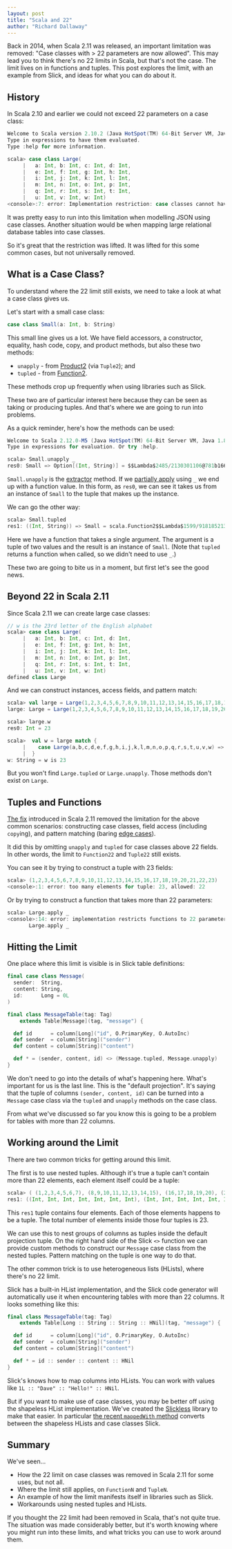 ```yaml
---
layout: post
title: "Scala and 22"
author: "Richard Dallaway"
---
```


Back in 2014, when Scala 2.11 was released, an important limitation was removed:
"Case classes with > 22 parameters are now allowed".
This may lead you to think there's no 22 limits in Scala, but that's not the case.
The limit lives on in functions and tuples.
This post explores the limit, with an example from Slick, and ideas for what you can do about it.

[SI-7296]: https://issues.scala-lang.org/browse/SI-7296
[scala211]: https://www.lightbend.com/blog/scala-211-has-arrived
[edge cases]: https://issues.scala-lang.org/browse/SI-8468
[extractor]: https://www.artima.com/pins1ed/extractors.html
[partially apply]: https://www.artima.com/pins1ed/functions-and-closures.html#8.6
[Function2]: https://github.com/scala/scala/blob/2.12.x/src/library/scala/Function2.scala
[Product2]: https://github.com/scala/scala/blob/2.12.x/src/library/scala/Product2.scala

<!-- break -->

## History

In Scala 2.10 and earlier we could not exceed 22 parameters on a case class:

```scala
Welcome to Scala version 2.10.2 (Java HotSpot(TM) 64-Bit Server VM, Java 1.8.0_60).
Type in expressions to have them evaluated.
Type :help for more information.

scala> case class Large(
     |   a: Int, b: Int, c: Int, d: Int,
     |   e: Int, f: Int, g: Int, h: Int,
     |   i: Int, j: Int, k: Int, l: Int,
     |   m: Int, n: Int, o: Int, p: Int,
     |   q: Int, r: Int, s: Int, t: Int,
     |   u: Int, v: Int, w: Int)
<console>:7: error: Implementation restriction: case classes cannot have more than 22 parameters.
```

It was pretty easy to run into this limitation when modelling JSON using case classes.
Another situation would be when mapping large relational database tables into case classes.

So it's great that the restriction was lifted.
It was lifted for this some common cases, but not universally removed.

## What is a Case Class?

To understand where the 22 limit still exists,
we need to take a look at what a case class gives us.

Let's start with a small case class:

```scala
case class Small(a: Int, b: String)
```

This small line gives us a lot.
We have field accessors, a constructor, equality, hash code, copy, and product methods, but also these two methods:

- `unapply` - from [Product2] (via `Tuple2`); and
- `tupled` - from [Function2].

These methods crop up frequently when using libraries such as Slick.

These two are of particular interest here because they can be seen as taking or producing tuples.
And that's where we are going to run into problems.

As a quick reminder, here's how the methods can be used:

```scala
Welcome to Scala 2.12.0-M5 (Java HotSpot(TM) 64-Bit Server VM, Java 1.8.0_60).
Type in expressions for evaluation. Or try :help.

scala> Small.unapply _
res0: Small => Option[(Int, String)] = $$Lambda$2485/2130301106@781b1665
```

`Small.unapply` is the [extractor] method. If we [partially apply] using `_` we end up with a function value.
In this form, as `res0`,  we can see it takes us from an instance of `Small` to the tuple that makes up the instance.

We can go the other way:

```scala
scala> Small.tupled
res1: ((Int, String)) => Small = scala.Function2$$Lambda$1599/918185213@7e8a7131
```

Here we have a function that takes a single argument.
The argument is a tuple of two values and the result is an instance of `Small`.
(Note that `tupled` returns a function when called, so we didn't need to use `_`.)

These two are going to bite us in a moment, but first let's see the good news.

## Beyond 22 in Scala 2.11

Since Scala 2.11 we can create large case classes:

```scala
// w is the 23rd letter of the English alphabet
scala> case class Large(
     |   a: Int, b: Int, c: Int, d: Int,
     |   e: Int, f: Int, g: Int, h: Int,
     |   i: Int, j: Int, k: Int, l: Int,
     |   m: Int, n: Int, o: Int, p: Int,
     |   q: Int, r: Int, s: Int, t: Int,
     |   u: Int, v: Int, w: Int)
defined class Large
```

And we can construct instances, access fields, and pattern match:

```scala
scala> val large = Large(1,2,3,4,5,6,7,8,9,10,11,12,13,14,15,16,17,18,19,20,21,22,23)
large: Large = Large(1,2,3,4,5,6,7,8,9,10,11,12,13,14,15,16,17,18,19,20,21,22,23)

scala> large.w
res0: Int = 23

scala>  val w = large match {
     |    case Large(a,b,c,d,e,f,g,h,i,j,k,l,m,n,o,p,q,r,s,t,u,v,w) => s"w is $w"
     |  }
w: String = w is 23
```

But you won't find `Large.tupled` or `Large.unapply`. Those methods don't exist on `Large`.

## Tuples and Functions

[The fix](https://github.com/scala/scala/pull/2305) introduced in Scala 2.11 removed the limitation for the above common scenarios:
constructing case classes, field access (including `copy`ing), and pattern matching (baring [edge cases]).

It did this by omitting `unapply` and `tupled` for case classes above 22 fields.
In other words, the limit to `Function22` and `Tuple22` still exists.

You can see it by trying to construct a tuple with 23 fields:

```scala
scala> (1,2,3,4,5,6,7,8,9,10,11,12,13,14,15,16,17,18,19,20,21,22,23)
<console>:1: error: too many elements for tuple: 23, allowed: 22
```

Or by trying to construct a function that takes more than 22 parameters:

```scala
scala> Large.apply _
<console>:14: error: implementation restricts functions to 22 parameters
       Large.apply _
```

## Hitting the Limit

One place where this limit is visible is in Slick table definitions:

```scala
final case class Message(
  sender:  String,
  content: String,
  id:      Long = 0L
)

final class MessageTable(tag: Tag)
    extends Table[Message](tag, "message") {

  def id      = column[Long]("id", O.PrimaryKey, O.AutoInc)
  def sender  = column[String]("sender")
  def content = column[String]("content")

  def * = (sender, content, id) <> (Message.tupled, Message.unapply)
}
```

We don't need to go into the details of what's happening here.
What's important for us is the last line.
This is the "default projection".
It's saying that the tuple of columns `(sender, content, id)` can be turned into a `Message` case class via the `tupled` and `unapply` methods on the case class.

From what we've discussed so far you know this is going to be a problem for tables with more than 22 columns.

## Working around the Limit

There are two common tricks for getting around this limit.

The first is to use nested tuples.  Although it's true a tuple can't contain more than 22 elements, each element itself could be a tuple:

```scala
scala> ( (1,2,3,4,5,6,7), (8,9,10,11,12,13,14,15), (16,17,18,19,20), (21,22,23) )
res1: ((Int, Int, Int, Int, Int, Int, Int), (Int, Int, Int, Int, Int, Int, Int, Int), (Int, Int, Int, Int, Int), (Int, Int, Int)) = ((1,2,3,4,5,6,7),(8,9,10,11,12,13,14,15),(16,17,18,19,20),(21,22,23))
```

This `res1` tuple contains four elements.  Each of those elements happens to be a tuple.
The total number of elements inside those four tuples is 23.

We can use this to nest groups of columns as tuples inside the default projection tuple.
On the right hand side of the Slick `<>` function we can provide custom methods to construct our `Message` case class from the nested tuples. Pattern matching on the tuple is one way to do that.

The other common trick is to use heterogeneous lists (HLists), where there's no 22 limit.

Slick has a built-in HList implementation,
and the Slick code generator will automatically use it when encountering tables with more than 22 columns.
It looks something like this:

```scala
final class MessageTable(tag: Tag)
    extends Table[Long :: String :: String :: HNil](tag, "message") {

  def id      = column[Long]("id", O.PrimaryKey, O.AutoInc)
  def sender  = column[String]("sender")
  def content = column[String]("content")

  def * = id :: sender :: content :: HNil
}
```

Slick's knows how to map columns into HLists. You can work with values like `1L :: "Dave" :: "Hello!" :: HNil`.

But if you want to make use of case classes, you may be better off using the shapeless HList implementation. We've created the [Slickless](https://github.com/underscoreio/slickless) library to make that easier. In particular [the recent `mappedWith` method](https://github.com/underscoreio/slickless/releases/tag/0.3.0) converts between the shapeless HLists and case classes Slick.

## Summary

We've seen...

- How the 22 limit on case classes was removed in Scala 2.11 for some uses, but not all.
- Where the limit still applies, on `FunctionN` and `TupleN`.
- An example of how the limit manifests itself in libraries such as Slick.
- Workarounds using nested tuples and HLists.

If you thought the 22 limit had been removed in Scala, that's not quite true.
The situation was made considerably better, but it's worth knowing where you might run into these limits, and what tricks you can use to work around them.





